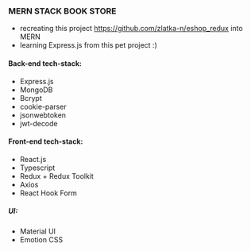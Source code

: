 ### MERN STACK BOOK STORE

- recreating this project https://github.com/zlatka-n/eshop_redux into MERN
- learning Express.js from this pet project :)

#### Back-end tech-stack:

- Express.js
- MongoDB
- Bcrypt
- cookie-parser
- jsonwebtoken
- jwt-decode

#### Front-end tech-stack:

- React.js
- Typescript
- Redux + Redux Toolkit
- Axios
- React Hook Form

##### UI:

- Material UI
- Emotion CSS
